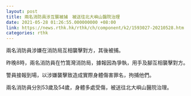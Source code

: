 ```yaml
---
layout: post
title: 兩名消防員涉互襲被捕　被送往北大嶼山醫院治理
date: 2021-05-28 01:26:55.000000000 +08:00
link: https://news.rthk.hk/rthk/ch/component/k2/1593027-20210528.htm
categories: rthk
---
```


兩名消防員涉嫌在消防局互相襲擊對方，其後被捕。

昨晚8時，兩名消防員在竹篙灣消防局，據報因為爭執，用手及腳互相襲擊對方。

警員接報到場，以涉嫌襲擊致造成實際身體傷害罪名，拘捕他們。

兩名消防員分別53歲及54歲，身體多處受傷，被送往北大嶼山醫院治理。
